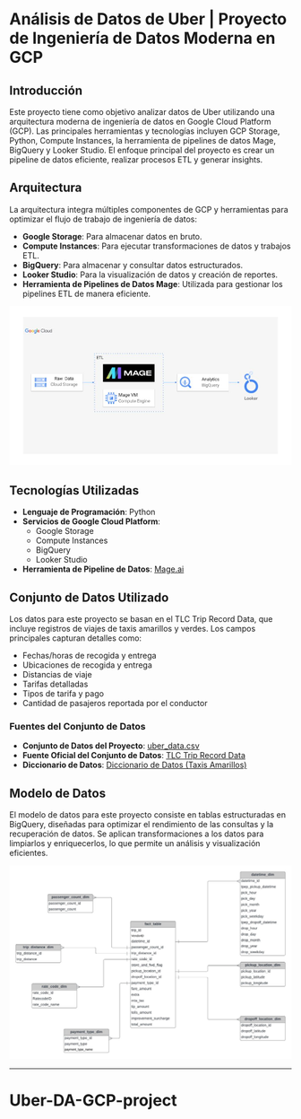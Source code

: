 # Análisis de Datos de Uber | Proyecto de Ingeniería de Datos Moderna en GCP

## Introducción
Este proyecto tiene como objetivo analizar datos de Uber utilizando una arquitectura moderna de ingeniería de datos en Google Cloud Platform (GCP). Las principales herramientas y tecnologías incluyen GCP Storage, Python, Compute Instances, la herramienta de pipelines de datos Mage, BigQuery y Looker Studio. El enfoque principal del proyecto es crear un pipeline de datos eficiente, realizar procesos ETL y generar insights.

## Arquitectura
La arquitectura integra múltiples componentes de GCP y herramientas para optimizar el flujo de trabajo de ingeniería de datos:
- **Google Storage**: Para almacenar datos en bruto.
- **Compute Instances**: Para ejecutar transformaciones de datos y trabajos ETL.
- **BigQuery**: Para almacenar y consultar datos estructurados.
- **Looker Studio**: Para la visualización de datos y creación de reportes.
- **Herramienta de Pipelines de Datos Mage**: Utilizada para gestionar los pipelines ETL de manera eficiente.

![alt text](architecture.jpg)

## Tecnologías Utilizadas
- **Lenguaje de Programación**: Python
- **Servicios de Google Cloud Platform**:
  - Google Storage
  - Compute Instances
  - BigQuery
  - Looker Studio
- **Herramienta de Pipeline de Datos**: [Mage.ai](https://www.mage.ai/)

## Conjunto de Datos Utilizado
Los datos para este proyecto se basan en el TLC Trip Record Data, que incluye registros de viajes de taxis amarillos y verdes. Los campos principales capturan detalles como:
- Fechas/horas de recogida y entrega
- Ubicaciones de recogida y entrega
- Distancias de viaje
- Tarifas detalladas
- Tipos de tarifa y pago
- Cantidad de pasajeros reportada por el conductor

### Fuentes del Conjunto de Datos
- **Conjunto de Datos del Proyecto**: [uber_data.csv](https://github.com/Danirive30/Uber-DA-GCP-project/blob/main/data/uber_data.csv)
- **Fuente Oficial del Conjunto de Datos**: [TLC Trip Record Data](https://www.nyc.gov/site/tlc/about/tlc-trip-record-data.page)
- **Diccionario de Datos**: [Diccionario de Datos (Taxis Amarillos)](https://www.nyc.gov/assets/tlc/downloads/pdf/data_dictionary_trip_records_yellow.pdf)

## Modelo de Datos
El modelo de datos para este proyecto consiste en tablas estructuradas en BigQuery, diseñadas para optimizar el rendimiento de las consultas y la recuperación de datos. Se aplican transformaciones a los datos para limpiarlos y enriquecerlos, lo que permite un análisis y visualización eficientes.

![alt text](data_model.jpeg)

---

# Uber-DA-GCP-project
